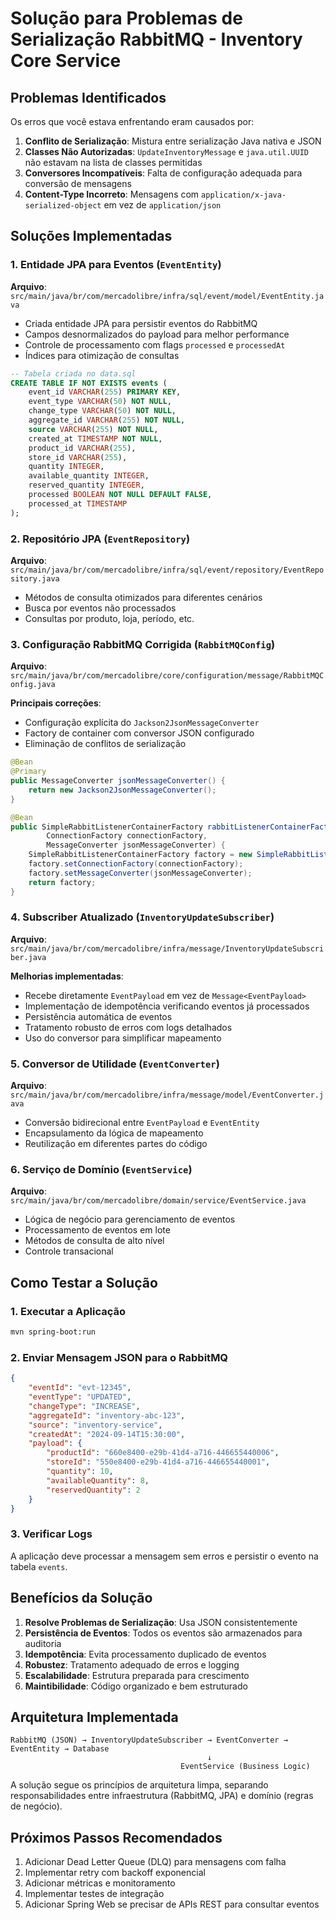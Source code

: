 # Solução para Problemas de Serialização RabbitMQ - Inventory Core Service

## Problemas Identificados

Os erros que você estava enfrentando eram causados por:

1. **Conflito de Serialização**: Mistura entre serialização Java nativa e JSON
2. **Classes Não Autorizadas**: `UpdateInventoryMessage` e `java.util.UUID` não estavam na lista de classes permitidas
3. **Conversores Incompatíveis**: Falta de configuração adequada para conversão de mensagens
4. **Content-Type Incorreto**: Mensagens com `application/x-java-serialized-object` em vez de `application/json`

## Soluções Implementadas

### 1. Entidade JPA para Eventos (`EventEntity`)

**Arquivo**: `src/main/java/br/com/mercadolibre/infra/sql/event/model/EventEntity.java`

- Criada entidade JPA para persistir eventos do RabbitMQ
- Campos desnormalizados do payload para melhor performance
- Controle de processamento com flags `processed` e `processedAt`
- Índices para otimização de consultas

```sql
-- Tabela criada no data.sql
CREATE TABLE IF NOT EXISTS events (
    event_id VARCHAR(255) PRIMARY KEY,
    event_type VARCHAR(50) NOT NULL,
    change_type VARCHAR(50) NOT NULL,
    aggregate_id VARCHAR(255) NOT NULL,
    source VARCHAR(255) NOT NULL,
    created_at TIMESTAMP NOT NULL,
    product_id VARCHAR(255),
    store_id VARCHAR(255),
    quantity INTEGER,
    available_quantity INTEGER,
    reserved_quantity INTEGER,
    processed BOOLEAN NOT NULL DEFAULT FALSE,
    processed_at TIMESTAMP
);
```

### 2. Repositório JPA (`EventRepository`)

**Arquivo**: `src/main/java/br/com/mercadolibre/infra/sql/event/repository/EventRepository.java`

- Métodos de consulta otimizados para diferentes cenários
- Busca por eventos não processados
- Consultas por produto, loja, período, etc.

### 3. Configuração RabbitMQ Corrigida (`RabbitMQConfig`)

**Arquivo**: `src/main/java/br/com/mercadolibre/core/configuration/message/RabbitMQConfig.java`

**Principais correções**:
- Configuração explícita do `Jackson2JsonMessageConverter`
- Factory de container com conversor JSON configurado
- Eliminação de conflitos de serialização

```java
@Bean
@Primary
public MessageConverter jsonMessageConverter() {
    return new Jackson2JsonMessageConverter();
}

@Bean
public SimpleRabbitListenerContainerFactory rabbitListenerContainerFactory(
        ConnectionFactory connectionFactory,
        MessageConverter jsonMessageConverter) {
    SimpleRabbitListenerContainerFactory factory = new SimpleRabbitListenerContainerFactory();
    factory.setConnectionFactory(connectionFactory);
    factory.setMessageConverter(jsonMessageConverter);
    return factory;
}
```

### 4. Subscriber Atualizado (`InventoryUpdateSubscriber`)

**Arquivo**: `src/main/java/br/com/mercadolibre/infra/message/InventoryUpdateSubscriber.java`

**Melhorias implementadas**:
- Recebe diretamente `EventPayload` em vez de `Message<EventPayload>`
- Implementação de idempotência verificando eventos já processados
- Persistência automática de eventos
- Tratamento robusto de erros com logs detalhados
- Uso do conversor para simplificar mapeamento

### 5. Conversor de Utilidade (`EventConverter`)

**Arquivo**: `src/main/java/br/com/mercadolibre/infra/message/model/EventConverter.java`

- Conversão bidirecional entre `EventPayload` e `EventEntity`
- Encapsulamento da lógica de mapeamento
- Reutilização em diferentes partes do código

### 6. Serviço de Domínio (`EventService`)

**Arquivo**: `src/main/java/br/com/mercadolibre/domain/service/EventService.java`

- Lógica de negócio para gerenciamento de eventos
- Processamento de eventos em lote
- Métodos de consulta de alto nível
- Controle transacional

## Como Testar a Solução

### 1. Executar a Aplicação

```bash
mvn spring-boot:run
```

### 2. Enviar Mensagem JSON para o RabbitMQ

```json
{
    "eventId": "evt-12345",
    "eventType": "UPDATED",
    "changeType": "INCREASE",
    "aggregateId": "inventory-abc-123",
    "source": "inventory-service",
    "createdAt": "2024-09-14T15:30:00",
    "payload": {
        "productId": "660e8400-e29b-41d4-a716-446655440006",
        "storeId": "550e8400-e29b-41d4-a716-446655440001",
        "quantity": 10,
        "availableQuantity": 8,
        "reservedQuantity": 2
    }
}
```

### 3. Verificar Logs

A aplicação deve processar a mensagem sem erros e persistir o evento na tabela `events`.

## Benefícios da Solução

1. **Resolve Problemas de Serialização**: Usa JSON consistentemente
2. **Persistência de Eventos**: Todos os eventos são armazenados para auditoria
3. **Idempotência**: Evita processamento duplicado de eventos
4. **Robustez**: Tratamento adequado de erros e logging
5. **Escalabilidade**: Estrutura preparada para crescimento
6. **Maintibilidade**: Código organizado e bem estruturado

## Arquitetura Implementada

```
RabbitMQ (JSON) → InventoryUpdateSubscriber → EventConverter → EventEntity → Database
                                            ↓
                                      EventService (Business Logic)
```

A solução segue os princípios de arquitetura limpa, separando responsabilidades entre infraestrutura (RabbitMQ, JPA) e domínio (regras de negócio).

## Próximos Passos Recomendados

1. Adicionar Dead Letter Queue (DLQ) para mensagens com falha
2. Implementar retry com backoff exponencial
3. Adicionar métricas e monitoramento
4. Implementar testes de integração
5. Adicionar Spring Web se precisar de APIs REST para consultar eventos
